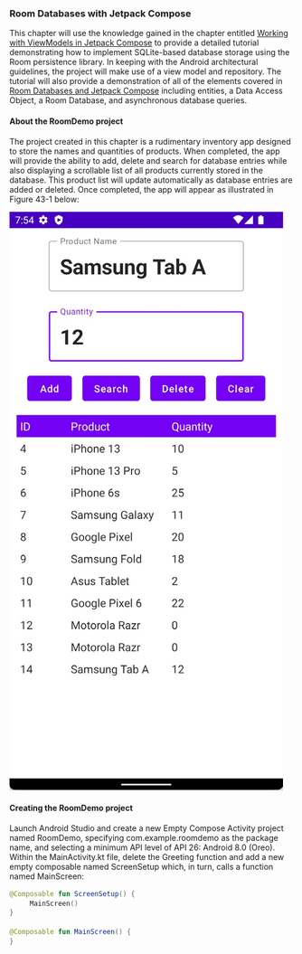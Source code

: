 ### Room Databases with Jetpack Compose
This chapter will use the knowledge gained in the chapter entitled [Working with ViewModels in Jetpack Compose](https://www.answertopia.com/jetpack-compose/working-with-viewmodels-in-jetpack-compose/) to provide a detailed tutorial demonstrating how to implement SQLite-based database storage using the Room persistence library. In keeping with the Android architectural guidelines, the project will make use of a view model and repository. The tutorial will also provide a demonstration of all of the elements covered in [Room Databases and Jetpack Compose](https://www.answertopia.com/jetpack-compose/room-databases-and-jetpack-compose/) including entities, a Data Access Object, a Room Database, and asynchronous database queries.

#### About the RoomDemo project
The project created in this chapter is a rudimentary inventory app designed to store the names and quantities of products. When completed, the app will provide the ability to add, delete and search for database entries while also displaying a scrollable list of all products currently stored in the database. This product list will update automatically as database entries are added or deleted. Once completed, the app will appear as illustrated in Figure 43-1 below:


![Figure 43-1](https://github.com/murad8al/GitHub-Images/blob/main/Android-Development/Room%20Databases%20with%20Jetpack%20Compose/Figure%2043-1.jpeg)

#### Creating the RoomDemo project
Launch Android Studio and create a new Empty Compose Activity project named RoomDemo, specifying com.example.roomdemo as the package name, and selecting a minimum API level of API 26: Android 8.0 (Oreo). Within the MainActivity.kt file, delete the Greeting function and add a new empty composable named ScreenSetup which, in turn, calls a function named MainScreen:

```kotlin
@Composable fun ScreenSetup() {    
     MainScreen()
}

@Composable fun MainScreen() {     
}
```